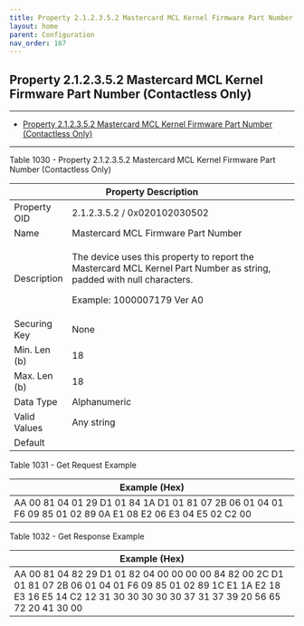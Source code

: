 ```yaml
---
title: Property 2.1.2.3.5.2 Mastercard MCL Kernel Firmware Part Number (Contactless Only)
layout: home
parent: Configuration
nav_order: 167
---
```


## Property 2.1.2.3.5.2 Mastercard MCL Kernel Firmware Part Number (Contactless Only)

---

- [Property 2.1.2.3.5.2 Mastercard MCL Kernel Firmware Part Number (Contactless Only)](#property-212352-mastercard-mcl-kernel-firmware-part-number-contactless-only)

---


Table 1030 - Property 2.1.2.3.5.2 Mastercard MCL Kernel Firmware Part
Number (Contactless Only)

<table>
<colgroup>
<col style="width: 14%" />
<col style="width: 85%" />
</colgroup>
<thead>
<tr>
<th colspan="2">Property Description</th>
</tr>
</thead>
<tbody>
<tr>
<td>Property OID</td>
<td>2.1.2.3.5.2 / 0x020102030502</td>
</tr>
<tr>
<td>Name</td>
<td>Mastercard MCL Firmware Part Number</td>
</tr>
<tr>
<td>Description</td>
<td><p>The device uses this property to report the Mastercard MCL Kernel
Part Number as string, padded with null characters.</p>
<p>Example: 1000007179 Ver A0</p></td>
</tr>
<tr>
<td>Securing Key</td>
<td>None</td>
</tr>
<tr>
<td>Min. Len (b)</td>
<td>18</td>
</tr>
<tr>
<td>Max. Len (b)</td>
<td>18</td>
</tr>
<tr>
<td>Data Type</td>
<td>Alphanumeric</td>
</tr>
<tr>
<td>Valid Values</td>
<td>Any string</td>
</tr>
<tr>
<td>Default</td>
<td></td>
</tr>
</tbody>
</table>

Table 1031 - Get Request Example

| Example (Hex) |
|----|
| AA 00 81 04 01 29 D1 01 84 1A D1 01 81 07 2B 06 01 04 01 F6 09 85 01 02 89 0A E1 08 E2 06 E3 04 E5 02 C2 00 |

Table 1032 - Get Response Example

| Example (Hex) |
|----|
| AA 00 81 04 82 29 D1 01 82 04 00 00 00 00 84 82 00 2C D1 01 81 07 2B 06 01 04 01 F6 09 85 01 02 89 1C E1 1A E2 18 E3 16 E5 14 C2 12 31 30 30 30 30 30 37 31 37 39 20 56 65 72 20 41 30 00 |

##